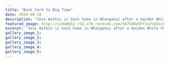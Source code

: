 ```yaml
---
title: "Back Yard to Big Time"
date: 2018-08-18
description: "Jess Watkin is back home in Whanganui after a maiden White Ferns tour which earned her a contract with national side..."
featured_image: http://c1940652.r52.cf0.rackcdn.com/5b7b88e8ff2a7c03cc000050/Jess-Watkins-Chron-18-Aug-self.gif
excerpt: "Jess Watkin is back home in Whanganui after a maiden White Ferns tour which earned her a contract with the national side."
gallery_image_1: 
gallery_image_2: 
gallery_image_3: 
gallery_image_4: 
gallery_image_5: 
---
```

